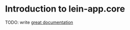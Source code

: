 # Introduction to lein-app.core

TODO: write [great documentation](http://jacobian.org/writing/what-to-write/)
